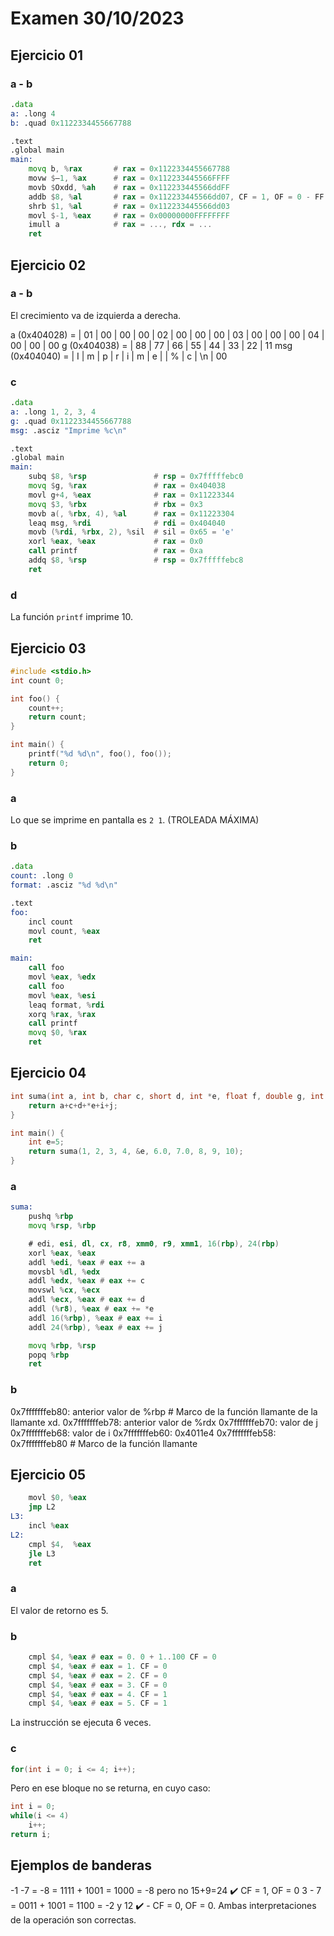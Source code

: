 
# Examen 30/10/2023

## Ejercicio 01

### a - b
```asm
.data
a: .long 4
b: .quad 0x1122334455667788

.text
.global main
main:
    movq b, %rax       # rax = 0x1122334455667788
    movw $—1, %ax      # rax = 0x112233445566FFFF
    movb $Oxdd, %ah    # rax = 0x112233445566ddFF
    addb $8, %al       # rax = 0x112233445566dd07, CF = 1, OF = 0 - FF + 08 = 07 = 0000111
    shrb $1, %al       # rax = 0x112233445566dd03
    movl $-1, %eax     # rax = 0x00000000FFFFFFFF
    imull a            # rax = ..., rdx = ...
    ret
```

## Ejercicio 02

### a - b

El crecimiento va de izquierda a derecha.

a (0x404028) = | 01 | 00 | 00 | 00 | 02 | 00 | 00 | 00 | 03 | 00 | 00 | 00 | 04 | 00 | 00 | 00
g (0x404038) = | 88 | 77 | 66 | 55 | 44 | 33 | 22 | 11
msg (0x404040) = | I | m | p | r | i | m | e |  | % | c | \n | 00

### c
```asm
.data
a: .long 1, 2, 3, 4
g: .quad 0x1122334455667788
msg: .asciz "Imprime %c\n"

.text
.global main
main:
    subq $8, %rsp               # rsp = 0x7fffffebc0
    movq $g, %rax               # rax = 0x404038
    movl g+4, %eax              # rax = 0x11223344
    movq $3, %rbx               # rbx = 0x3
    movb a(, %rbx, 4), %al      # rax = 0x11223304
    leaq msg, %rdi              # rdi = 0x404040
    movb (%rdi, %rbx, 2), %sil  # sil = 0x65 = 'e'
    xorl %eax, %eax             # rax = 0x0
    call printf                 # rax = 0xa
    addq $8, %rsp               # rsp = 0x7fffffebc8
    ret
```

### d
La función ``printf`` imprime 10.

## Ejercicio 03

```C
#include <stdio.h>
int count 0;

int foo() {
    count++;
    return count;
}

int main() {
    printf("%d %d\n", foo(), foo());
    return 0;
}
```

### a
Lo que se imprime en pantalla es ``2 1``. (TROLEADA MÁXIMA)

### b
```asm
.data
count: .long 0
format: .asciz "%d %d\n"

.text
foo:
    incl count
    movl count, %eax
    ret

main:
    call foo
    movl %eax, %edx
    call foo
    movl %eax, %esi
    leaq format, %rdi
    xorq %rax, %rax
    call printf
    movq $0, %rax
    ret
```

## Ejercicio 04

```C
int suma(int a, int b, char c, short d, int *e, float f, double g, int h, int i, int j) {
    return a+c+d+*e+i+j;
}

int main() {
    int e=5;
    return suma(1, 2, 3, 4, &e, 6.0, 7.0, 8, 9, 10); 
}
```

### a

```asm
suma:
    pushq %rbp
    movq %rsp, %rbp

    # edi, esi, dl, cx, r8, xmm0, r9, xmm1, 16(rbp), 24(rbp)
    xorl %eax, %eax
    addl %edi, %eax # eax += a
    movsbl %dl, %edx
    addl %edx, %eax # eax += c
    movswl %cx, %ecx
    addl %ecx, %eax # eax += d
    addl (%r8), %eax # eax += *e
    addl 16(%rbp), %eax # eax += i
    addl 24(%rbp), %eax # eax += j

    movq %rbp, %rsp
    popq %rbp
    ret
```

### b

0x7fffffffeb80: anterior valor de %rbp # Marco de la función llamante de la llamante xd.
0x7fffffffeb78: anterior valor de %rdx
0x7fffffffeb70: valor de j
0x7fffffffeb68: valor de i
0x7fffffffeb60: 0x4011e4
0x7fffffffeb58: 0x7fffffffeb80 # Marco de la función llamante

## Ejercicio 05

```asm
    movl $0, %eax
    jmp L2
L3:
    incl %eax
L2:
    cmpl $4,  %eax
    jle L3
    ret
```

### a
El valor de retorno es 5.

### b

```asm
    cmpl $4, %eax # eax = 0. 0 + 1..100 CF = 0
    cmpl $4, %eax # eax = 1. CF = 0
    cmpl $4, %eax # eax = 2. CF = 0
    cmpl $4, %eax # eax = 3. CF = 0
    cmpl $4, %eax # eax = 4. CF = 1
    cmpl $4, %eax # eax = 5. CF = 1
```
La instrucción se ejecuta 6 veces.

### c

```C
for(int i = 0; i <= 4; i++);
```

Pero en ese bloque no se returna, en cuyo caso:

```C
int i = 0;
while(i <= 4)
    i++;
return i;
```

## Ejemplos de banderas
-1 -7 = -8 = 1111 + 1001 = 1000 = -8 pero no 15+9=24 ✔️ CF = 1, OF = 0
3 - 7 = 0011 + 1001 = 1100 = -2 y 12 ✔️ - CF =  0, OF = 0. Ambas interpretaciones de la operación son correctas.
